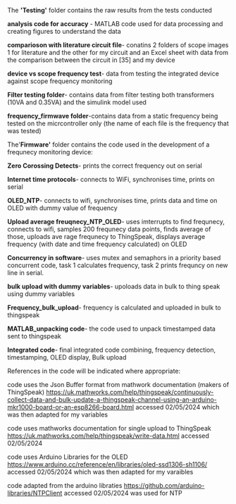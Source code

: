 The **'Testing'** folder contains the raw results from the tests conducted 

 **analysis code for accuracy** - MATLAB code used for data processing and creating figures to understand the data
 
 **comparioson with literature circuit file**- conatins 2 folders of scope images 1 for literature and the other for my circuit and an Excel sheet with data from the comparison between the circuit in [35] and my device
 
 **device vs scope frequency test**- data from testing the integrated device against scope frequency monitoring 

 **Filter testing folder**- contains data from filter testing both transformers (10VA and 0.35VA) and the simulink model used 

 **frequency_firmwave folder**-contains data from a static frequency being tested on the micrcontroller only (the name of each file is the frequency that was tested)
 


The'**Firmware'** folder contains the code used in the development of a frequnecy monitoring device:

**Zero Corossing Detects**- prints the correct frequency out on serial 

**Internet time protocols**- connects to WiFi, synchronises time, prints on serial

**OLED_NTP**- connects to wifi, synchronises time, prints data and time on OLED with dummy value of frequency 

**Upload average freuqnecy_NTP_OLED**- uses imterrupts to find frequnecy, connects to wifi, samples 200 frequnecy data points, finds average of those, uploads ave rage frequnecy to ThingSpeak, displays average frequency (with date and time frequency calculated) on OLED

**Concurrency in software**-  uses mutex and semaphors in a priority based concurrent code, task 1 calculates frequency, task 2 prints frequncy on new line in serial. 

**bulk upload with dummy variables**- upoloads data in bulk to thing speak using dummy variables

**Frequency_bulk_upload**- frequency is calculated and uploaded in bulk to thingspeak

**MATLAB_unpacking code**- the code used to unpack timestamped data sent to thingspeak

**Integrated code**- final integrated code combining, frequency detection, timestamping, OLED display, Bulk upload

References in the code will be indicated where appropriate: 

code  uses the Json Buffer format from mathwork documentation (makers of ThingSpeak) https://uk.mathworks.com/help/thingspeak/continuously-collect-data-and-bulk-update-a-thingspeak-channel-using-an-arduino-mkr1000-board-or-an-esp8266-board.html accessed 02/05/2024 which was then adapted for my variables 

code uses mathworks documentation for single upload to ThingSpeak https://uk.mathworks.com/help/thingspeak/write-data.html accessed 02/05/2024

code uses Arduino Libraries for the OLED https://www.arduino.cc/reference/en/libraries/oled-ssd1306-sh1106/ accessed 02/05/2024 which was then adapted for my varaibles 

code adapted from the arduino libraties https://github.com/arduino-libraries/NTPClient accessed 02/05/2024 was used for NTP
